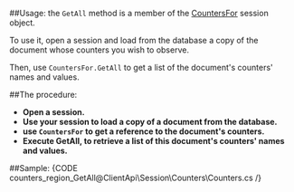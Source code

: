 
##Usage:
the `GetAll` method is a member of the [CountersFor](../counters/CountersFor) session object.

To use it, open a session and load from the database a copy of the document whose counters you wish to observe.

Then, use `CountersFor.GetAll` to get a list of the document's counters' names and values.

##The procedure:
* **Open a session.**
* **Use your session to load a copy of a document from the database.**
* **use `CountersFor` to get a reference to the document's counters.**
* **Execute GetAll, to retrieve a list of this document's counters' names and values.**

##Sample:
{CODE counters_region_GetAll@ClientApi\Session\Counters\Counters.cs /}
